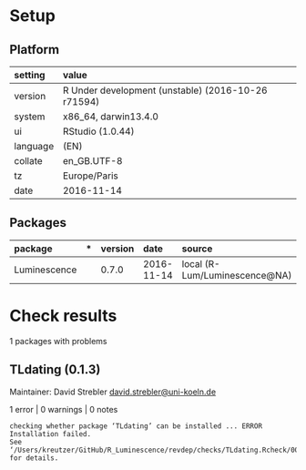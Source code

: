 # Setup

## Platform

|setting  |value                                              |
|:--------|:--------------------------------------------------|
|version  |R Under development (unstable) (2016-10-26 r71594) |
|system   |x86_64, darwin13.4.0                               |
|ui       |RStudio (1.0.44)                                   |
|language |(EN)                                               |
|collate  |en_GB.UTF-8                                        |
|tz       |Europe/Paris                                       |
|date     |2016-11-14                                         |

## Packages

|package      |*  |version |date       |source                        |
|:------------|:--|:-------|:----------|:-----------------------------|
|Luminescence |   |0.7.0   |2016-11-14 |local (R-Lum/Luminescence@NA) |

# Check results
1 packages with problems

## TLdating (0.1.3)
Maintainer: David Strebler <david.strebler@uni-koeln.de>

1 error  | 0 warnings | 0 notes

```
checking whether package ‘TLdating’ can be installed ... ERROR
Installation failed.
See ‘/Users/kreutzer/GitHub/R_Luminescence/revdep/checks/TLdating.Rcheck/00install.out’ for details.
```

